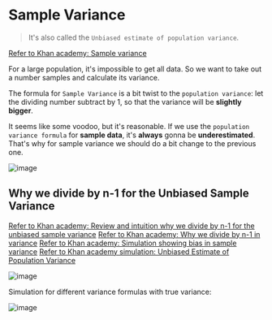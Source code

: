 # Sample Variance

> It's also called the `Unbiased estimate of population variance`.

[Refer to Khan academy: Sample variance](https://www.khanacademy.org/math/ap-statistics/summarizing-quantitative-data-ap/modal/v/sample-variance)

For a large population, it's impossible to get all data. So we want to take out a number samples and calculate its variance.

The formula for `Sample Variance` is a bit twist to the `population variance`: let the dividing number subtract by 1, so that the variance will be **slightly bigger**.

It seems like some voodoo, but it's reasonable. If we use the `population variance formula` for **sample data**, it's **always** gonna be **underestimated**.
That's why for sample variance we should do a bit change to the previous one.

![image](https://user-images.githubusercontent.com/14041622/43702447-6a0da578-998c-11e8-827f-bae369209171.png)


## Why we divide by n-1 for the Unbiased Sample Variance

[Refer to Khan academy: Review and intuition why we divide by n-1 for the unbiased sample variance](https://www.khanacademy.org/math/ap-statistics/summarizing-quantitative-data-ap/modal/v/review-and-intuition-why-we-divide-by-n-1-for-the-unbiased-sample-variance)
[Refer to Khan academy: Why we divide by n-1 in variance](https://www.khanacademy.org/math/ap-statistics/summarizing-quantitative-data-ap/modal/v/another-simulation-giving-evidence-that-n-1-gives-us-an-unbiased-estimate-of-variance)
[Refer to Khan academy: Simulation showing bias in sample variance](https://www.khanacademy.org/math/ap-statistics/summarizing-quantitative-data-ap/modal/v/simulation-showing-bias-in-sample-variance)
[Refer to Khan academy simulation: Unbiased Estimate of Population Variance](https://www.khanacademy.org/computer-programming/unbiased-estimate-of-population-variance/1169428428)

![image](https://user-images.githubusercontent.com/14041622/43703735-56befc98-9990-11e8-9fc1-b343e15c5076.png)


Simulation for different variance formulas with true variance:

![image](https://user-images.githubusercontent.com/14041622/43703965-ea9f2f3c-9990-11e8-9d7e-2016e38c26b6.png)


